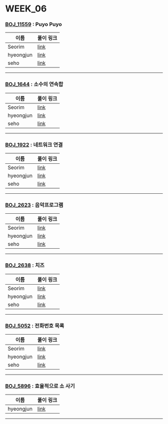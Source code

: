 # WEEK_06

### [BOJ_11559](https://boj.kr/11559) : Puyo Puyo

|이름|풀이 링크|
|--|--|
|Seorim| [link](BOJ_11559/Seorim.java)
|hyeongjun| [link](BOJ_11559/hyeongjun.cpp)
|seho| [link](BOJ_11559/seho.py)
---


### [BOJ_1644](https://boj.kr/1644) : 소수의 연속합

|이름|풀이 링크|
|--|--|
|Seorim| [link](BOJ_1644/Seorim.java)
|hyeongjun| [link](BOJ_1644/hyeongjun.cpp)
|seho| [link](BOJ_1644/seho.py)
---


### [BOJ_1922](https://boj.kr/1922) : 네트워크 연결

|이름|풀이 링크|
|--|--|
|Seorim| [link](BOJ_1922/Seorim.java)
|hyeongjun| [link](BOJ_1922/hyeongjun.cpp)
|seho| [link](BOJ_1922/seho.py)
---


### [BOJ_2623](https://boj.kr/2623) : 음악프로그램

|이름|풀이 링크|
|--|--|
|Seorim| [link](BOJ_2623/Seorim.java)
|hyeongjun| [link](BOJ_2623/hyeongjun.cpp)
|seho| [link](BOJ_2623/seho.py)
---


### [BOJ_2638](https://boj.kr/2638) : 치즈

|이름|풀이 링크|
|--|--|
|Seorim| [link](BOJ_2638/Seorim.java)
|hyeongjun| [link](BOJ_2638/hyeongjun.cpp)
|seho| [link](BOJ_2638/seho.py)
---


### [BOJ_5052](https://boj.kr/5052) : 전화번호 목록

|이름|풀이 링크|
|--|--|
|Seorim| [link](BOJ_5052/Seorim.java)
|hyeongjun| [link](BOJ_5052/hyeongjun.cpp)
|seho| [link](BOJ_5052/seho.py)
---


### [BOJ_5896](https://boj.kr/5896) : 효율적으로 소 사기

|이름|풀이 링크|
|--|--|
|hyeongjun| [link](BOJ_5896/hyeongjun.cpp)
---
